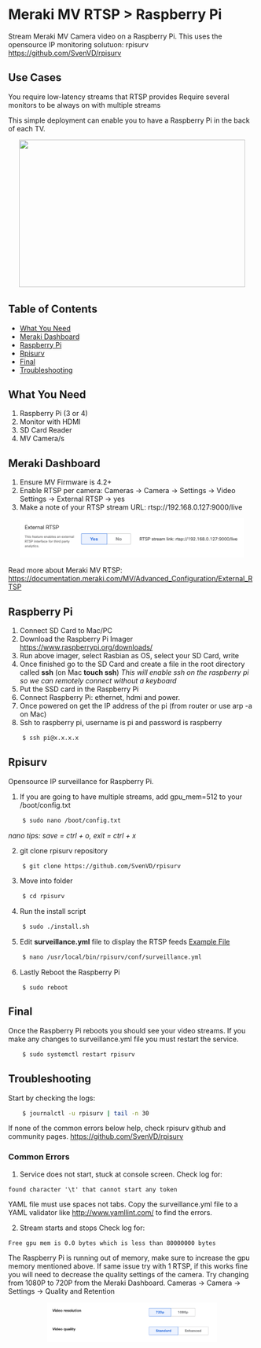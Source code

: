 # Meraki MV RTSP > Raspberry Pi

Stream Meraki MV Camera video on a Raspberry Pi. This uses the opensource IP monitoring solutuon: rpisurv https://github.com/SvenVD/rpisurv

## Use Cases
You require low-latency streams that RTSP provides
Require several monitors to be always on with multiple streams

This simple deployment can enable you to have a Raspberry Pi in the back of each TV.

<p align="center">
  <img width="460" height="300" src="https://github.com/benbenbenbenbenbenbenbenbenben/meraki-mv-rtsp-raspberrypi/blob/master/preview.jpg?raw=true">
</p>

## Table of Contents
- [What You Need](#what-you-need)
- [Meraki Dashboard](#meraki-dashboard)
- [Raspberry Pi](#raspberry-pi)
- [Rpisurv](#rpisurv)
- [Final](#final)
- [Troubleshooting](#troubleshooting)

## What You Need
1. Raspberry Pi (3 or 4)
2. Monitor with HDMI
3. SD Card Reader
4. MV Camera/s

## Meraki Dashboard
1. Ensure MV Firmware is 4.2+
2. Enable RTSP per camera: Cameras -> Camera -> Settings -> Video Settings -> External RTSP -> yes
3. Make a note of your RTSP stream URL: rtsp://192.168.0.127:9000/live

<p align="center">
  <img height="80" src="https://github.com/benbenbenbenbenbenbenbenbenben/meraki-mv-rtsp-raspberrypi/blob/master/rtsp.png?raw=true">
</p>

Read more about Meraki MV RTSP:
https://documentation.meraki.com/MV/Advanced_Configuration/External_RTSP

## Raspberry Pi
1. Connect SD Card to Mac/PC
2. Download the Raspberry Pi Imager
        https://www.raspberrypi.org/downloads/
3. Run above imager, select Rasbian as OS, select your SD Card, write
4. Once finished go to the SD Card and create a file in the root directory called **ssh** (on Mac **touch ssh**)
        *This will enable ssh on the raspberry pi so we can remotely connect without a keyboard*
5. Put the SSD card in the Raspberry Pi
6. Connect Raspberry Pi: ethernet, hdmi and power.
7. Once powered on get the IP address of the pi (from router or use arp -a on Mac)
8. Ssh to raspberry pi, username is pi and password is raspberry
```bash
    $ ssh pi@x.x.x.x
```

## Rpisurv
Opensource IP surveillance for Raspberry Pi.

1. If you are going to have multiple streams, add gpu_mem=512 to your /boot/config.txt
```bash
    $ sudo nano /boot/config.txt
```
*nano tips: save = ctrl + o, exit = ctrl + x*

2. git clone rpisurv repository
```bash
    $ git clone https://github.com/SvenVD/rpisurv
```
3. Move into folder 
```bash
    $ cd rpisurv
```
4. Run the install script
```bash
    $ sudo ./install.sh
```
5. Edit **surveillance.yml** file to display the RTSP feeds [Example File](https://github.com/benbenbenbenbenbenbenbenbenben/meraki-mv-rtsp-raspberrypi/blob/master/surveillance.yml)
```bash
    $ nano /usr/local/bin/rpisurv/conf/surveillance.yml 
```
6. Lastly Reboot the Raspberry Pi
```bas
    $ sudo reboot
```

## Final
Once the Raspberry Pi reboots you should see your video streams. 
If you make any changes to surveillance.yml file you must restart the service.
```bash
    $ sudo systemctl restart rpisurv
```

## Troubleshooting
Start by checking the logs:
```bash
    $ journalctl -u rpisurv | tail -n 30
```
If none of the common errors below help, check rpisurv github and community pages.
https://github.com/SvenVD/rpisurv

### Common Errors
1. Service does not start, stuck at console screen.
Check log for:
```
found character '\t' that cannot start any token
```
YAML file must use spaces not tabs. Copy the surveillance.yml file to a YAML validator like http://www.yamllint.com/ to find the errors.

2. Stream starts and stops
Check log for:
```
Free gpu mem is 0.0 bytes which is less than 80000000 bytes
```
The Raspberry Pi is running out of memory, make sure to increase the gpu memory mentioned above.
If same issue try with 1 RTSP, if this works fine you will need to decrease the quality settings of the camera.
Try changing from 1080P to 720P from the Meraki Dashboard.
Cameras -> Camera -> Settings -> Quality and Retention
<p align="center">
  <img height="80" src="https://github.com/benbenbenbenbenbenbenbenbenben/meraki-mv-rtsp-raspberrypi/blob/master/quality.png?raw=true">
</p>
